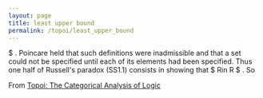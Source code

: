 ```yaml
---
layout: page
title: least upper bound
permalink: /topoi/least_upper_bound
---
```

$ . Poincare held that such definitions were inadmissible and that a set could not be specified until each of its elements had been specified. Thus one half of Russell's paradox (SS1.1) consists in showing that $ Rin R $ . So


From [Topoi: The Categorical Analysis of Logic](https://mathgloss.github.io/MathGloss/topoi.html)